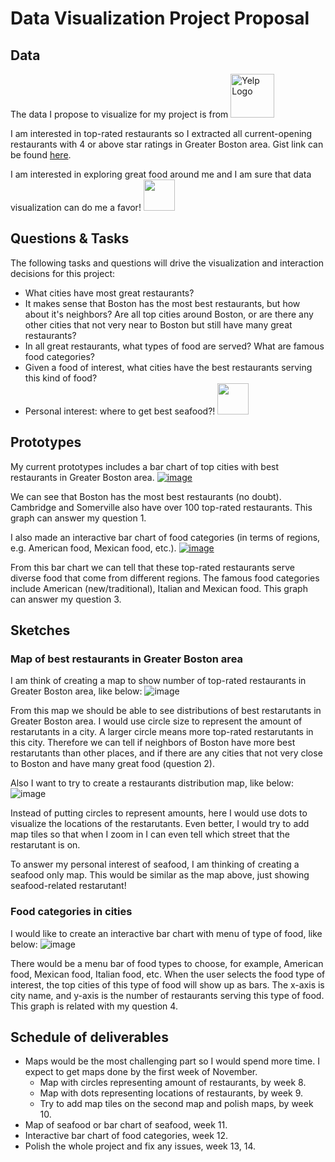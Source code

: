 # Data Visualization Project Proposal

## Data

The data I propose to visualize for my project is from <a title="Click here for details!" href="https://www.yelp.com/dataset"><img width="70" alt="Yelp Logo" src="https://upload.wikimedia.org/wikipedia/commons/thumb/a/ad/Yelp_Logo.svg/256px-Yelp_Logo.svg.png"></a> 

I am interested in top-rated restaurants so I extracted all current-opening restaurants with 4 or above star ratings in Greater Boston area. Gist link can be found [here](https://gist.github.com/mingliu815/e5f4b3ff7dfeae8a9a2924b121c37468).

I am interested in exploring great food around me and I am sure that data visualization can do me a favor! <img width="50" src="https://openmoji.org/data/color/svg/1F37B.svg">

## Questions & Tasks

The following tasks and questions will drive the visualization and interaction decisions for this project:

 * What cities have most great restaurants? 
 * It makes sense that Boston has the most best restaurants, but how about it's neighbors? Are all top cities around Boston, or are there any other cities that not very near to Boston but still have many great restaurants?
 * In all great restaurants, what types of food are served? What are famous food categories?
 * Given a food of interest, what cities have the best restaurants serving this kind of food?
 * Personal interest: where to get best seafood?! <img width="50" src="https://openmoji.org/data/color/svg/1F980.svg">

## Prototypes

My current prototypes includes a bar chart of top cities with best restaurants in Greater Boston area.
[![image](https://user-images.githubusercontent.com/16920899/137068326-1e804bb3-7e2c-4ecd-89b1-6123ae6a2501.png)](https://vizhub.com/mingliu815/a73f54d4d5ff4d3199a8ce6817b50693)

We can see that Boston has the most best restaurants (no doubt). Cambridge and Somerville also have over 100 top-rated restaurants. This graph can answer my question 1.

I also made an interactive bar chart of food categories (in terms of regions, e.g. American food, Mexican food, etc.).
[![image](https://user-images.githubusercontent.com/16920899/137072065-8efe69ba-1774-45b8-9880-c0e5f1f8a1ed.png)
](https://vizhub.com/mingliu815/05ee0a8297d24f3ba1375bd62c49d29a)

From this bar chart we can tell that these top-rated restaurants serve diverse food that come from different regions. The famous food categories include American (new/traditional), Italian and Mexican food. This graph can answer my question 3.

## Sketches
### Map of best restaurants in Greater Boston area
I am think of creating a map to show number of top-rated restaurants in Greater Boston area, like below:
![image](https://user-images.githubusercontent.com/16920899/137076241-23c96dae-22fa-412a-99f7-ba5e6a21687e.png)

From this map we should be able to see distributions of best restarutants in Greater Boston area. I would use circle size to represent the amount of restarutants in a city. A larger circle means more top-rated restarutants in this city. Therefore we can tell if neighbors of Boston have more best restarutants than other places, and if there are any cities that not very close to Boston and have many great food (question 2).

Also I want to try to create a restaurants distribution map, like below:
![image](https://user-images.githubusercontent.com/16920899/137077356-8feed722-6c9b-4130-a848-6f8fe6f2da8e.png)

Instead of putting circles to represent amounts, here I would use dots to visualize the locations of the restarutants. Even better, I would try to add map tiles so that when I zoom in I can even tell which street that the restarutant is on.

To answer my personal interest of seafood, I am thinking of creating a seafood only map. This would be similar as the map above, just showing seafood-related restarutant!

### Food categories in cities

I would like to create an interactive bar chart with menu of type of food, like below:
![image](https://user-images.githubusercontent.com/16920899/137206817-db838d9f-eb2e-4594-a36d-9d46e70454a2.png)

There would be a menu bar of food types to choose, for example, American food, Mexican food, Italian food, etc. When the user selects the food type of interest, the top cities of this type of food will show up as bars. The x-axis is city name, and y-axis is the number of restaurants serving this type of food. This graph is related with my question 4.

## Schedule of deliverables

* Maps would be the most challenging part so I would spend more time. I expect to get maps done by the first week of November.
  * Map with circles representing amount of restaurants, by week 8.
  * Map with dots representing locations of restaurants, by week 9.
  * Try to add map tiles on the second map and polish maps, by week 10.
* Map of seafood or bar chart of seafood, week 11.
* Interactive bar chart of food categories, week 12.
* Polish the whole project and fix any issues, week 13, 14.

